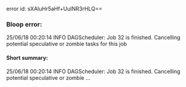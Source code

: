 error id: sXAluHr5aHf+UuINR3rHLQ==
### Bloop error:

25/06/18 00:20:14 INFO DAGScheduler: Job 32 is finished. Cancelling potential speculative or zombie tasks for this job
#### Short summary: 

25/06/18 00:20:14 INFO DAGScheduler: Job 32 is finished. Cancelling potential speculative or zombie ...